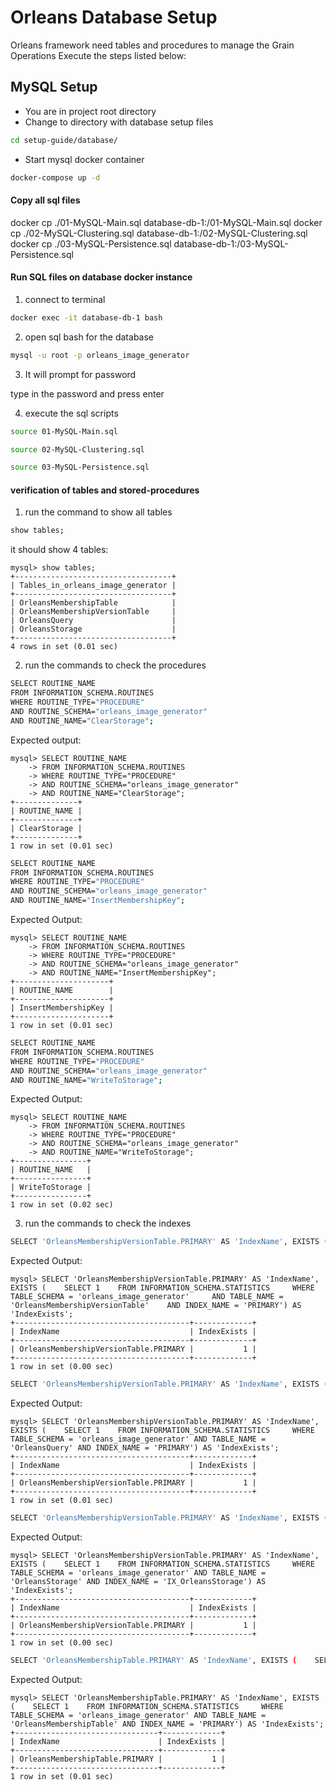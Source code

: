 # Orleans Database Setup

Orleans framework need tables and procedures to manage the Grain Operations
Execute the steps listed below:

## MySQL Setup

- You are in project root directory
- Change to directory with database setup files

```sh
cd setup-guide/database/
```

- Start mysql docker container

```sh
docker-compose up -d
```

#### Copy all sql files

docker cp ./01-MySQL-Main.sql database-db-1:/01-MySQL-Main.sql
docker cp ./02-MySQL-Clustering.sql database-db-1:/02-MySQL-Clustering.sql
docker cp ./03-MySQL-Persistence.sql database-db-1:/03-MySQL-Persistence.sql

#### Run SQL files on database docker instance

1. connect to terminal 

```sh
docker exec -it database-db-1 bash
```

2. open sql bash for the database

```sh
mysql -u root -p orleans_image_generator
```

3. It will prompt for password

type in the password and press enter

4. execute the sql scripts

```sh
source 01-MySQL-Main.sql
```

```sh
source 02-MySQL-Clustering.sql
```

```sh
source 03-MySQL-Persistence.sql
```

#### verification of tables and stored-procedures

1. run the command to show all tables

```sh
show tables;
```

it should show 4 tables:

```
mysql> show tables;
+-----------------------------------+
| Tables_in_orleans_image_generator |
+-----------------------------------+
| OrleansMembershipTable            |
| OrleansMembershipVersionTable     |
| OrleansQuery                      |
| OrleansStorage                    |
+-----------------------------------+
4 rows in set (0.01 sec)
```

2. run the commands to check the procedures


```sh
SELECT ROUTINE_NAME 
FROM INFORMATION_SCHEMA.ROUTINES 
WHERE ROUTINE_TYPE="PROCEDURE" 
AND ROUTINE_SCHEMA="orleans_image_generator"
AND ROUTINE_NAME="ClearStorage";
```

Expected output:

```
mysql> SELECT ROUTINE_NAME 
    -> FROM INFORMATION_SCHEMA.ROUTINES 
    -> WHERE ROUTINE_TYPE="PROCEDURE" 
    -> AND ROUTINE_SCHEMA="orleans_image_generator"
    -> AND ROUTINE_NAME="ClearStorage";
+--------------+
| ROUTINE_NAME |
+--------------+
| ClearStorage |
+--------------+
1 row in set (0.01 sec)
```

```sh
SELECT ROUTINE_NAME 
FROM INFORMATION_SCHEMA.ROUTINES 
WHERE ROUTINE_TYPE="PROCEDURE" 
AND ROUTINE_SCHEMA="orleans_image_generator"
AND ROUTINE_NAME="InsertMembershipKey";
```

Expected Output:

```
mysql> SELECT ROUTINE_NAME 
    -> FROM INFORMATION_SCHEMA.ROUTINES 
    -> WHERE ROUTINE_TYPE="PROCEDURE" 
    -> AND ROUTINE_SCHEMA="orleans_image_generator"
    -> AND ROUTINE_NAME="InsertMembershipKey";
+---------------------+
| ROUTINE_NAME        |
+---------------------+
| InsertMembershipKey |
+---------------------+
1 row in set (0.01 sec)
```


```sh
SELECT ROUTINE_NAME 
FROM INFORMATION_SCHEMA.ROUTINES 
WHERE ROUTINE_TYPE="PROCEDURE" 
AND ROUTINE_SCHEMA="orleans_image_generator"
AND ROUTINE_NAME="WriteToStorage";
```

Expected Output:

```
mysql> SELECT ROUTINE_NAME 
    -> FROM INFORMATION_SCHEMA.ROUTINES 
    -> WHERE ROUTINE_TYPE="PROCEDURE" 
    -> AND ROUTINE_SCHEMA="orleans_image_generator"
    -> AND ROUTINE_NAME="WriteToStorage";
+----------------+
| ROUTINE_NAME   |
+----------------+
| WriteToStorage |
+----------------+
1 row in set (0.02 sec)
```

3. run the commands to check the indexes

```sh
SELECT 'OrleansMembershipVersionTable.PRIMARY' AS 'IndexName', EXISTS (    SELECT 1    FROM INFORMATION_SCHEMA.STATISTICS     WHERE TABLE_SCHEMA = 'orleans_image_generator' AND TABLE_NAME = 'OrleansMembershipVersionTable'    AND INDEX_NAME = 'PRIMARY') AS 'IndexExists';
```

Expected Output:

```
mysql> SELECT 'OrleansMembershipVersionTable.PRIMARY' AS 'IndexName', EXISTS (    SELECT 1    FROM INFORMATION_SCHEMA.STATISTICS     WHERE TABLE_SCHEMA = 'orleans_image_generator'     AND TABLE_NAME = 'OrleansMembershipVersionTable'    AND INDEX_NAME = 'PRIMARY') AS 'IndexExists';
+---------------------------------------+-------------+
| IndexName                             | IndexExists |
+---------------------------------------+-------------+
| OrleansMembershipVersionTable.PRIMARY |           1 |
+---------------------------------------+-------------+
1 row in set (0.00 sec)
```

```sh
SELECT 'OrleansMembershipVersionTable.PRIMARY' AS 'IndexName', EXISTS (    SELECT 1    FROM INFORMATION_SCHEMA.STATISTICS     WHERE TABLE_SCHEMA = 'orleans_image_generator' AND TABLE_NAME = 'OrleansQuery' AND INDEX_NAME = 'PRIMARY') AS 'IndexExists';
```

Expected Output:

```
mysql> SELECT 'OrleansMembershipVersionTable.PRIMARY' AS 'IndexName', EXISTS (    SELECT 1    FROM INFORMATION_SCHEMA.STATISTICS     WHERE TABLE_SCHEMA = 'orleans_image_generator' AND TABLE_NAME = 'OrleansQuery' AND INDEX_NAME = 'PRIMARY') AS 'IndexExists';
+---------------------------------------+-------------+
| IndexName                             | IndexExists |
+---------------------------------------+-------------+
| OrleansMembershipVersionTable.PRIMARY |           1 |
+---------------------------------------+-------------+
1 row in set (0.01 sec)
```

```sh
SELECT 'OrleansMembershipVersionTable.PRIMARY' AS 'IndexName', EXISTS (    SELECT 1    FROM INFORMATION_SCHEMA.STATISTICS     WHERE TABLE_SCHEMA = 'orleans_image_generator' AND TABLE_NAME = 'OrleansStorage' AND INDEX_NAME = 'IX_OrleansStorage') AS 'IndexExists';
```

Expected Output:


```
mysql> SELECT 'OrleansMembershipVersionTable.PRIMARY' AS 'IndexName', EXISTS (    SELECT 1    FROM INFORMATION_SCHEMA.STATISTICS     WHERE TABLE_SCHEMA = 'orleans_image_generator' AND TABLE_NAME = 'OrleansStorage' AND INDEX_NAME = 'IX_OrleansStorage') AS 'IndexExists';
+---------------------------------------+-------------+
| IndexName                             | IndexExists |
+---------------------------------------+-------------+
| OrleansMembershipVersionTable.PRIMARY |           1 |
+---------------------------------------+-------------+
1 row in set (0.00 sec)
```

```sh
SELECT 'OrleansMembershipTable.PRIMARY' AS 'IndexName', EXISTS (    SELECT 1    FROM INFORMATION_SCHEMA.STATISTICS     WHERE TABLE_SCHEMA = 'orleans_image_generator' AND TABLE_NAME = 'OrleansMembershipTable' AND INDEX_NAME = 'PRIMARY') AS 'IndexExists';
```

Expected Output:


```
mysql> SELECT 'OrleansMembershipTable.PRIMARY' AS 'IndexName', EXISTS (    SELECT 1    FROM INFORMATION_SCHEMA.STATISTICS     WHERE TABLE_SCHEMA = 'orleans_image_generator' AND TABLE_NAME = 'OrleansMembershipTable' AND INDEX_NAME = 'PRIMARY') AS 'IndexExists';
+--------------------------------+-------------+
| IndexName                      | IndexExists |
+--------------------------------+-------------+
| OrleansMembershipTable.PRIMARY |           1 |
+--------------------------------+-------------+
1 row in set (0.01 sec)
```
